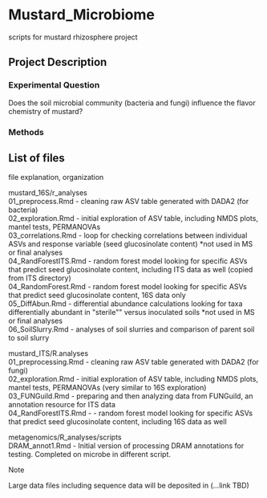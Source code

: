# Mustard_Microbiome
scripts for mustard rhizosphere project

## Project Description


### Experimental Question
Does the soil microbial community (bacteria and fungi) influence the flavor chemistry of mustard?

### Methods


## List of files
file explanation, organization

mustard_16S/r_analyses  
01_preprocess.Rmd - cleaning raw ASV table generated with DADA2 (for bacteria)  
02_exploration.Rmd - initial exploration of ASV table, including NMDS plots, mantel tests, PERMANOVAs  
03_correlations.Rmd - loop for checking correlations between individual ASVs and response variable (seed glucosinolate content) *not used in MS or final analyses  
04_RandForestITS.Rmd - random forest model looking for specific ASVs that predict seed glucosinolate content, including ITS data as well (copied from ITS directory)  
04_RandomForest.Rmd - random forest model looking for specific ASVs that predict seed glucosinolate content, 16S data only  
05_DiffAbun.Rmd - differential abundance calculations looking for taxa differentially abundant in "sterile"" versus inoculated soils *not used in MS or final analyses  
06_SoilSlurry.Rmd - analyses of soil slurries and comparison of parent soil to soil slurry  
  
  
mustard_ITS/R.analyses  
01_preprocessing.Rmd - cleaning raw ASV table generated with DADA2 (for fungi)  
02_exploration.Rmd - initial exploration of ASV table, including NMDS plots, mantel tests, PERMANOVAs (very similar to 16S exploration)  
03_FUNGuild.Rmd - preparing and then analyzing data from FUNGuild, an annotation resource for ITS data   
04_RandForestITS.Rmd - - random forest model looking for specific ASVs that predict seed glucosinolate content, including 16S data as well  
  
metagenomics/R_analyses/scripts  
DRAM_annot1.Rmd - Initial version of processing DRAM annotations for testing. Completed on microbe in different script.   

>[!NOTE]
>Large data files including sequence data will be deposited in (...link TBD)